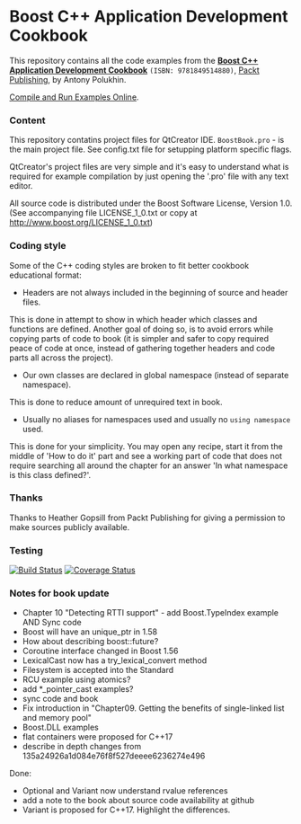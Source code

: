 Boost C++ Application Development Cookbook
===================================
This repository contains all the code examples from the **[Boost C++ Application Development Cookbook](http://www.packtpub.com/boost-cplusplus-application-development-cookbook/book)** `(ISBN: 9781849514880)`, [Packt Publishing](http://www.packtpub.com), by Antony Polukhin.

[Compile and Run Examples Online](http://apolukhin.github.io/Boost-Cookbook-4880OS/).

### Content
This repository contatins project files for QtCreator IDE. `BoostBook.pro` - is the main project file.
See config.txt file for setupping platform specific flags.

QtCreator's project files are very simple and it's easy to understand what is required for example
compilation by just opening the '.pro' file with any text editor.

All source code is distributed under the Boost Software License, Version 1.0.
(See accompanying file LICENSE_1_0.txt or copy at http://www.boost.org/LICENSE_1_0.txt)


### Coding style
Some of the C++ coding styles are broken to fit better cookbook educational format:

* Headers are not always included in the beginning of source and header files.

This is done in attempt to show in which header which classes and functions
are defined. Another goal of doing so, is to avoid errors while copying parts
of code to book (it is simpler and safer to copy required peace of code at
once, instead of gathering together headers and code parts all across the project).

* Our own classes are declared in global namespace (instead of separate namespace).

This is done to reduce amount of unrequired text in book.

* Usually no aliases for namespaces used and usually no `using namespace` used.

This is done for your simplicity. You may open any recipe, start it from the
middle of 'How to do it' part and see a working part of code that does not
require searching all around the chapter for an answer 'In what namespace is
this class defined?'.


### Thanks
Thanks to Heather Gopsill from Packt Publishing for giving a permission to make sources publicly available. 

### Testing
[![Build Status](https://travis-ci.org/apolukhin/Boost-Cookbook-4880OS.svg?branch=master)](https://travis-ci.org/apolukhin/Boost-Cookbook-4880OS) [![Coverage Status](https://coveralls.io/repos/apolukhin/Boost-Cookbook-4880OS/badge.svg)](https://coveralls.io/r/apolukhin/Boost-Cookbook-4880OS)

### Notes for book update
* Chapter 10 "Detecting RTTI support" - add Boost.TypeIndex example AND Sync code
* Boost will have an unique_ptr in 1.58
* How about describing boost::future?
* Coroutine interface changed in Boost 1.56
* LexicalCast now has a try_lexical_convert method
* Filesystem is accepted into the Standard
* RCU example using atomics?
* add *_pointer_cast examples?
* sync code and book
* Fix introduction in "Chapter09. Getting the benefits of single-linked list and memory pool"
* Boost.DLL examples
* flat containers were proposed for C++17
* describe in depth changes from 135a24926a1d084e76f8f527deeee6236274e496

Done:
* Optional and Variant now understand rvalue references
* add a note to the book about source code availability at github
* Variant is proposed for C++17. Highlight the differences.

